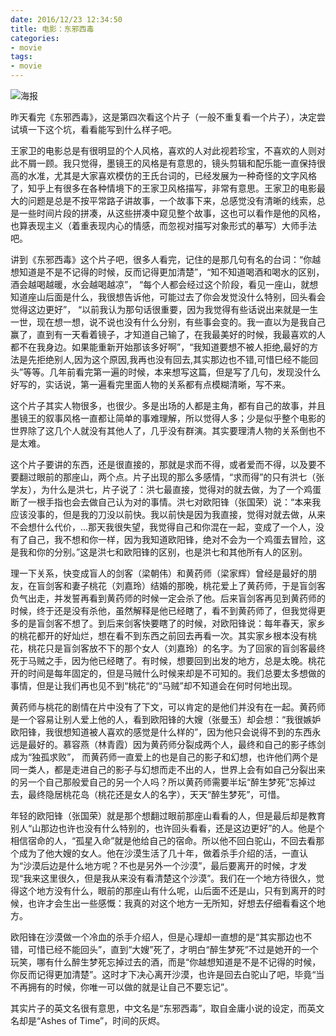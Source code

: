 ```yaml
---
date: 2016/12/23 12:34:50
title: 电影：东邪西毒
categories:
- movie
tags:
- movie
---
```


![海报](/images/movie/ashes-of-time.jpg)

昨天看完《东邪西毒》，这是第四次看这个片子（一般不重复看一个片子），决定尝试填一下这个坑，看看能写到什么样子吧。

王家卫的电影总是有很明显的个人风格，喜欢的人对此视若珍宝，不喜欢的人则对此不屑一顾。我只觉得，墨镜王的风格是有意思的，镜头剪辑和配乐能一直保持很高的水准，尤其是大家喜欢模仿的王氏台词的，已经发展为一种奇怪的文字风格了，知乎上有很多在各种情境下的王家卫风格描写，非常有意思。王家卫的电影最大的问题是总是不按平常路子讲故事，一个故事下来，总感觉没有清晰的线索，总是一些时间片段的拼凑，从这些拼凑中窥见整个故事，这也可以看作是他的风格，也算表现主义（着重表现内心的情感，而忽视对描写对象形式的摹写）大师手法吧。

讲到《东邪西毒》这个片子吧，很多人看完，记住的是那几句有名的台词：“你越想知道是不是不记得的时候，反而记得更加清楚”，“知不知道喝酒和喝水的区别，酒会越喝越暖，水会越喝越凉”， “每个人都会经过这个阶段，看见一座山，就想知道座山后面是什么，我很想告诉他，可能过去了你会发觉没什么特别，回头看会觉得这边更好”， “以前我认为那句话很重要，因为我觉得有些话说出来就是一生一世，现在想一想，说不说也没有什么分别，有些事会变的。我一直以为是我自己赢了，直到有一天看着镜子，才知道自己输了，在我最美好的时候，我最喜欢的人都不在我身边。如果能重新开始那该多好啊”，“我知道要想不被人拒绝,最好的方法是先拒绝别人,因为这个原因,我再也没有回去,其实那边也不错,可惜巳经不能回头”等等。几年前看完第一遍的时候，本来想写这篇，但是写了几句，发现没什么好写的，实话说，第一遍看完里面人物的关系都有点模糊清晰，写不来。

<!-- more -->

这个片子其实人物很多，也很少。多是出场的人都是主角，都有自己的故事，并且墨镜王的叙事风格一直都让简单的事难理解，所以觉得人多；少是似乎整个电影的世界除了这几个人就没有其他人了，几乎没有群演。其实要理清人物的关系倒也不是太难。

这个片子要讲的东西，还是很直接的，那就是求而不得，或者爱而不得，以及要不要翻过眼前的那座山，两个点。片子出现的那么多感情，“求而得”的只有洪七（张学友），为什么是洪七，片子说了：洪七最直接，觉得对的就去做，为了一个鸡蛋断了一根手指也会去做自己认为对的事情。洪七对欧阳锋（张国荣）说：“本来我应该没事的，但是我的刀没以前快。我以前快是因为我直接，觉得对就去做，从来不会想什么代价，...那天我很失望，我觉得自己和你混在一起，变成了一个人，没有了自己，我不想和你一样，因为我知道欧阳锋，绝对不会为一个鸡蛋去冒险，这是我和你的分别。”这是洪七和欧阳锋的区别，也是洪七和其他所有人的区别。

理一下关系，快变成盲人的剑客（梁朝伟）和黄药师（梁家辉）曾经是最好的朋友，在盲剑客和妻子桃花（刘嘉玲）结婚的那晚，桃花爱上了黄药师，于是盲剑客负气出走，并发誓再看到黄药师的时候一定会杀了他。后来盲剑客再见到黄药师的时候，终于还是没有杀他，虽然解释是他已经瞎了，看不到黄药师了，但我觉得更多的是盲剑客不想了。到后来剑客快要瞎了的时候，对欧阳锋说：每年春天，家乡的桃花都开的好灿烂，想在看不到东西之前回去再看一次。其实家乡根本没有桃花，桃花只是盲剑客放不下的那个女人（刘嘉玲）的名字。为了回家的盲剑客最终死于马贼之手，因为他已经瞎了。有时候，想要回到出发的地方，总是太晚。桃花开的时间是每年固定的，但是马贼什么时候来却是不可知的。我们总要太多想做的事情，但是让我们再也见不到“桃花“的“马贼”却不知道会在何时何地出现。

黄药师与桃花的剧情在片中没有了下文，可以肯定的是他们并没有在一起。黄药师是一个容易让别人爱上他的人，看到欧阳锋的大嫂（张曼玉）却会想：“我很嫉妒欧阳锋，我很想知道被人喜欢的感觉是什么样的”，因为他只会说得不到的东西永远是最好的。慕容燕（林青霞）因为黄药师分裂成两个人，最终和自己的影子练剑成为“独孤求败”， 而黄药师一直爱上的也是自己的影子和幻想，也许他们两个是同一类人，都是走进自己的影子与幻想而走不出的人，世界上会有如自己分裂出来的另一个自己那般爱自己的另一个人吗？所以黄药师需要半坛“醉生梦死”忘掉过去，最终隐居桃花岛（桃花还是女人的名字），天天“醉生梦死”，可惜。

年轻的欧阳锋（张国荣）就是那个想翻过眼前那座山看看的人，但是最后却是教育别人“山那边也许也没有什么特别的，也许回头看看，还是这边更好”的人。他是个相信宿命的人，“孤星入命”就是他给自己的宿命。所以他不回白驼山，不回去看那个成为了他大嫂的女人。他在沙漠生活了几十年，做着杀手介绍的活，一直认为“沙漠后边是什么地方呢？不也是另外一个沙漠”，最后要离开的时候，才发现“我来这里很久，但是我从来没有看清楚这个沙漠”。我们在一个地方待很久，觉得这个地方没有什么，眼前的那座山有什么呢，山后面不还是山，只有到离开的时候，也许才会生出一些感慨：我真的对这个地方一无所知，好想去仔细看看这个地方。

欧阳锋在沙漠做一个冷血的杀手介绍人，但是心理却一直想的是“其实那边也不错，可惜已经不能回头”，直到“大嫂”死了，才明白“醉生梦死”不过是她开的一个玩笑，哪有什么醉生梦死忘掉过去的酒，而是“你越想知道是不是不记得的时候，你反而记得更加清楚”。这时才下决心离开沙漠，也许是回去白驼山了吧，毕竟“当不再拥有的时候，你唯一可以做的就是让自己不要忘记”。

其实片子的英文名很有意思，中文名是“东邪西毒”，取自金庸小说的设定，而英文名却是“Ashes of Time”，时间的灰烬。
